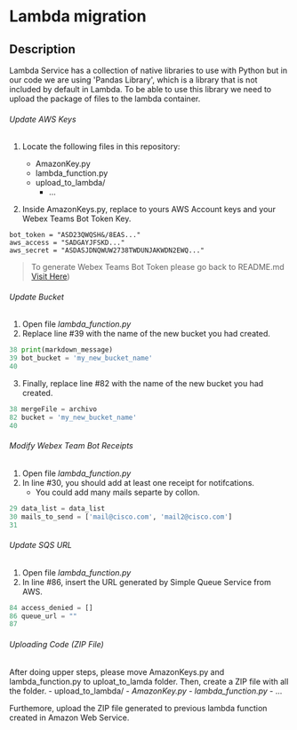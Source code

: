 # Lambda migration
## Description

Lambda Service has a collection of native libraries to use with Python but in our code we are using 'Pandas Library', which is a library that is not included by default in Lambda. To be able to use this library we need to upload the package of files to the lambda container. 


###### Update AWS Keys
1. Locate the following files in this repository:
	- AmazonKey.py
	- lambda_function.py 
	- upload_to_lambda/
		- ...
		

2. Inside AmazonKeys.py, replace to yours AWS Account keys and your Webex Teams Bot Token Key.
```
bot_token = "ASD23QWQSH&/8EAS..."
aws_access = "SADGAYJFSKD..."
aws_secret = "ASDASJDNQWUW2738TWDUNJAKWDN2EWQ..."
```
> To generate Webex Teams Bot Token please go back to README.md [Visit Here](https://github.com/MV-Automation/MV_Pandemic_Solution/blob/main/AWS/README.md))


###### Update Bucket
1. Open file *lambda_function.py*
2. Replace line #39 with the name of the new bucket you had created.

``` python
38 print(markdown_message)
39 bot_bucket = 'my_new_bucket_name'
40 
```
3. Finally, replace line #82 with the name of the new bucket you had created.

``` python
38 mergeFile = archivo
82 bucket = 'my_new_bucket_name'
40 
```


###### Modify Webex Team Bot Receipts
1. Open file *lambda_function.py*
2. In line #30, you should add at least one receipt for notifcations. 
	- You could add many mails separte by collon. 

``` python
29 data_list = data_list
30 mails_to_send = ['mail@cisco.com', 'mail2@cisco.com']
31 
```

###### Update SQS URL
1. Open file *lambda_function.py*
2. In line #86, insert the URL generated by Simple Queue Service from AWS.

``` python
84 access_denied = []
86 queue_url = ""
87 
```


###### Uploading Code (ZIP File)

After doing upper steps, please move AmazonKeys.py and lambda_function.py to uploat_to_lamda folder. Then, create a ZIP file with all the folder.
	- upload_to_lambda/
		- *AmazonKey.py*
		- *lambda_function.py*
		- ...

Furthemore, upload the ZIP file generated to previous lambda function created in Amazon Web Service.
